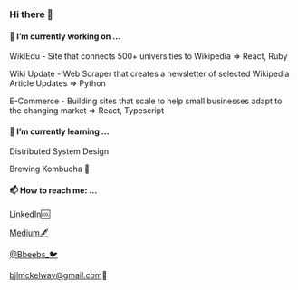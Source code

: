 ### Hi there 👋

#### 🔭 I’m currently working on ...

WikiEdu - Site that connects 500+ universities to Wikipedia => React, Ruby

Wiki Update - Web Scraper that creates a newsletter of selected Wikipedia Article Updates => Python

E-Commerce - Building sites that scale to help small businesses adapt to the changing market => React, Typescript


#### 🌱 I’m currently learning ...
 Distributed System Design
 
   Brewing Kombucha 🍶

#### 📫 How to reach me: ...

  [LinkedIn🆒](https://www.linkedin.com/in/bailey-mckelway/)
  
  [Medium🖋](https://medium.com/@bjlmckelway)
  
  [@Bbeebs_🐦](https://twitter.com/Bbeebs_)
  
  bjlmckelway@gmail.com📧


